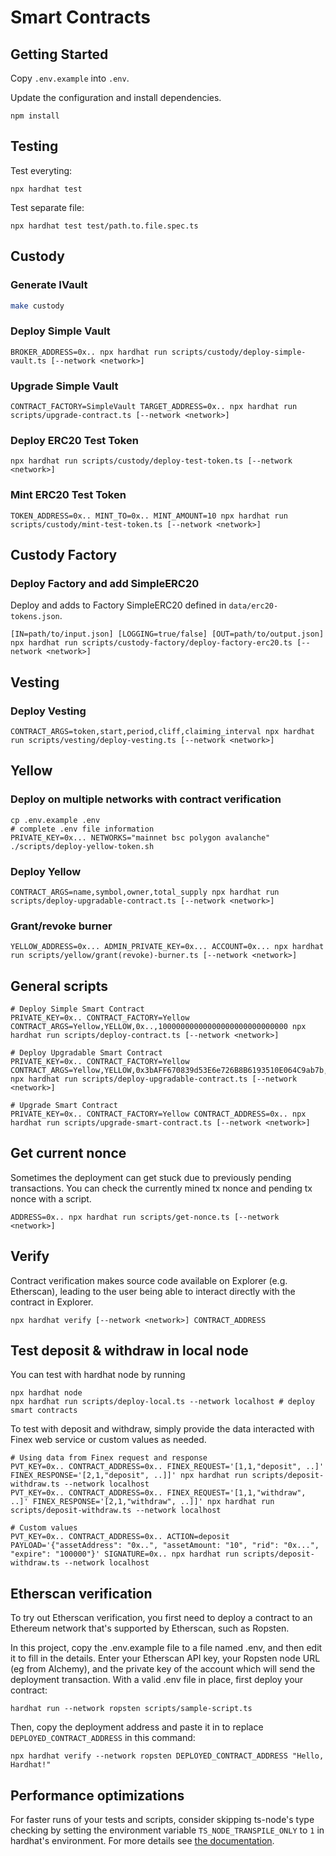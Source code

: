 # Smart Contracts

## Getting Started

Copy `.env.example` into `.env`.

Update the configuration and install dependencies.

```shell
npm install
```

## Testing

Test everyting:

```shell
npx hardhat test
```

Test separate file:

```shell
npx hardhat test test/path.to.file.spec.ts
```

## Custody

### Generate IVault

```sh
make custody
```

### Deploy Simple Vault

```shell
BROKER_ADDRESS=0x.. npx hardhat run scripts/custody/deploy-simple-vault.ts [--network <network>]
```

### Upgrade Simple Vault

```shell
CONTRACT_FACTORY=SimpleVault TARGET_ADDRESS=0x.. npx hardhat run scripts/upgrade-contract.ts [--network <network>]
```

### Deploy ERC20 Test Token

```shell
npx hardhat run scripts/custody/deploy-test-token.ts [--network <network>]
```

### Mint ERC20 Test Token

```shell
TOKEN_ADDRESS=0x.. MINT_TO=0x.. MINT_AMOUNT=10 npx hardhat run scripts/custody/mint-test-token.ts [--network <network>]
```

## Custody Factory

### Deploy Factory and add SimpleERC20

Deploy and adds to Factory SimpleERC20 defined in `data/erc20-tokens.json`.

```shell
[IN=path/to/input.json] [LOGGING=true/false] [OUT=path/to/output.json] npx hardhat run scripts/custody-factory/deploy-factory-erc20.ts [--network <network>]
```

## Vesting

### Deploy Vesting

```shell
CONTRACT_ARGS=token,start,period,cliff,claiming_interval npx hardhat run scripts/vesting/deploy-vesting.ts [--network <network>]
```

## Yellow


### Deploy on multiple networks with contract verification

```shell
cp .env.example .env
# complete .env file information
PRIVATE_KEY=0x... NETWORKS="mainnet bsc polygon avalanche" ./scripts/deploy-yellow-token.sh
```

### Deploy Yellow

```shell
CONTRACT_ARGS=name,symbol,owner,total_supply npx hardhat run scripts/deploy-upgradable-contract.ts [--network <network>]
```

### Grant/revoke burner

```shell
YELLOW_ADDRESS=0x... ADMIN_PRIVATE_KEY=0x... ACCOUNT=0x... npx hardhat run scripts/yellow/grant(revoke)-burner.ts [--network <network>]
```

## General scripts

```shell
# Deploy Simple Smart Contract
PRIVATE_KEY=0x.. CONTRACT_FACTORY=Yellow CONTRACT_ARGS=Yellow,YELLOW,0x..,10000000000000000000000000000 npx hardhat run scripts/deploy-contract.ts [--network <network>]

# Deploy Upgradable Smart Contract
PRIVATE_KEY=0x.. CONTRACT_FACTORY=Yellow CONTRACT_ARGS=Yellow,YELLOW,0x3bAFF670839d53E6e726B8B6193510E064C9ab7b,10000000000000000000000000000 npx hardhat run scripts/deploy-upgradable-contract.ts [--network <network>]

# Upgrade Smart Contract
PRIVATE_KEY=0x.. CONTRACT_FACTORY=Yellow CONTRACT_ADDRESS=0x.. npx hardhat run scripts/upgrade-smart-contract.ts [--network <network>]
```

## Get current nonce

Sometimes the deployment can get stuck due to previously pending transactions. You can check the currently mined tx nonce and pending tx nonce with a script.

```shell
ADDRESS=0x.. npx hardhat run scripts/get-nonce.ts [--network <network>]
```

## Verify

Contract verification makes source code available on Explorer (e.g. Etherscan), leading to the user being able to interact directly with the contract in Explorer.

```shell
npx hardhat verify [--network <network>] CONTRACT_ADDRESS
```

## Test deposit & withdraw in local node

You can test with hardhat node by running

```shell
npx hardhat node
npx hardhat run scripts/deploy-local.ts --network localhost # deploy smart contracts
```

To test with deposit and withdraw, simply provide the data interacted with Finex web service or custom values as needed.

```shell
# Using data from Finex request and response
PVT_KEY=0x.. CONTRACT_ADDRESS=0x.. FINEX_REQUEST='[1,1,"deposit", ..]' FINEX_RESPONSE='[2,1,"deposit", ..]]' npx hardhat run scripts/deposit-withdraw.ts --network localhost
PVT_KEY=0x.. CONTRACT_ADDRESS=0x.. FINEX_REQUEST='[1,1,"withdraw", ..]' FINEX_RESPONSE='[2,1,"withdraw", ..]]' npx hardhat run scripts/deposit-withdraw.ts --network localhost

# Custom values
PVT_KEY=0x.. CONTRACT_ADDRESS=0x.. ACTION=deposit PAYLOAD='{"assetAddress": "0x..", "assetAmount: "10", "rid": "0x...", "expire": "100000"}' SIGNATURE=0x.. npx hardhat run scripts/deposit-withdraw.ts --network localhost
```

## Etherscan verification

To try out Etherscan verification, you first need to deploy a contract to an Ethereum network that's supported by Etherscan, such as Ropsten.

In this project, copy the .env.example file to a file named .env, and then edit it to fill in the details. Enter your Etherscan API key, your Ropsten node URL (eg from Alchemy), and the private key of the account which will send the deployment transaction. With a valid .env file in place, first deploy your contract:

```shell
hardhat run --network ropsten scripts/sample-script.ts
```

Then, copy the deployment address and paste it in to replace `DEPLOYED_CONTRACT_ADDRESS` in this command:

```shell
npx hardhat verify --network ropsten DEPLOYED_CONTRACT_ADDRESS "Hello, Hardhat!"
```

## Performance optimizations

For faster runs of your tests and scripts, consider skipping ts-node's type checking by setting the environment variable `TS_NODE_TRANSPILE_ONLY` to `1` in hardhat's environment. For more details see [the documentation](https://hardhat.org/guides/typescript.html#performance-optimizations).

